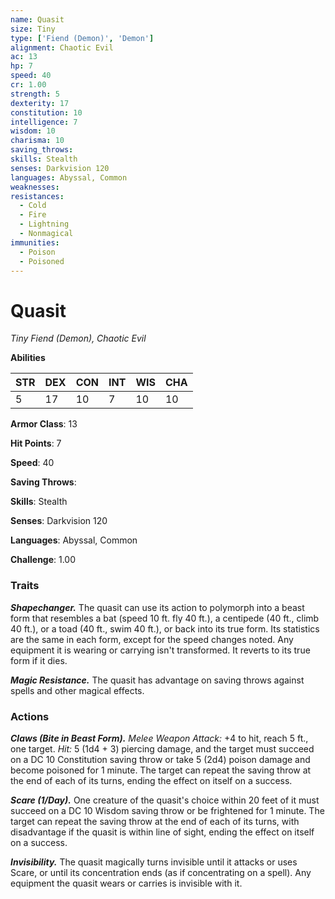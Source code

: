 ```yaml
---
name: Quasit
size: Tiny
type: ['Fiend (Demon)', 'Demon']
alignment: Chaotic Evil
ac: 13
hp: 7
speed: 40
cr: 1.00
strength: 5
dexterity: 17
constitution: 10
intelligence: 7
wisdom: 10
charisma: 10
saving_throws: 
skills: Stealth
senses: Darkvision 120
languages: Abyssal, Common
weaknesses:
resistances:
  - Cold
  - Fire
  - Lightning
  - Nonmagical
immunities:
  - Poison
  - Poisoned
---
```


# Quasit

*Tiny Fiend (Demon), Chaotic Evil*

**Abilities**

| STR | DEX | CON | INT | WIS | CHA |
| --- | --- | --- | --- | --- | --- |
| 5 | 17 | 10 | 7 | 10 | 10 |

**Armor Class**: 13

**Hit Points**: 7

**Speed**: 40

**Saving Throws**: 

**Skills**: Stealth

**Senses**: Darkvision 120

**Languages**: Abyssal, Common

**Challenge**: 1.00


### Traits
***Shapechanger.*** The quasit can use its action to polymorph into a beast form that resembles a bat (speed 10 ft. fly 40 ft.), a centipede (40 ft., climb 40 ft.), or a toad (40 ft., swim 40 ft.), or back into its true form. Its statistics are the same in each form, except for the speed changes noted. Any equipment it is wearing or carrying isn't transformed. It reverts to its true form if it dies. 

***Magic Resistance.*** The quasit has advantage on saving throws against spells and other magical effects.

### Actions
***Claws (Bite in Beast Form).*** *Melee Weapon Attack:* +4 to hit, reach 5 ft., one target. *Hit:* 5 (1d4 + 3) piercing damage, and the target must succeed on a DC 10 Constitution saving throw or take 5 (2d4) poison damage and become poisoned for 1 minute. The target can repeat the saving throw at the end of each of its turns, ending the effect on itself on a success. 

***Scare (1/Day).*** One creature of the quasit's choice within 20 feet of it must succeed on a DC 10 Wisdom saving throw or be frightened for 1 minute. The target can repeat the saving throw at the end of each of its turns, with disadvantage if the quasit is within line of sight, ending the effect on itself on a success. 

***Invisibility.*** The quasit magically turns invisible until it attacks or uses Scare, or until its concentration ends (as if concentrating on a spell). Any equipment the quasit wears or carries is invisible with it.
